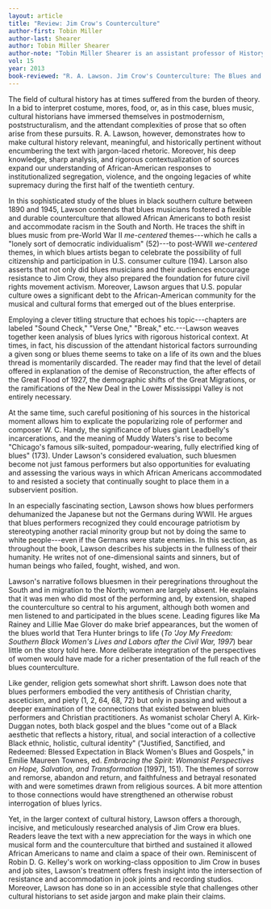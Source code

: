 ```yaml
---
layout: article
title: "Review: Jim Crow's Counterculture"
author-first: Tobin Miller
author-last: Shearer
author: Tobin Miller Shearer
author-note: "Tobin Miller Shearer is an assistant professor of History at University of Montana."
vol: 15
year: 2013
book-reviewed: "R. A. Lawson. Jim Crow's Counterculture: The Blues and Black Southerners 1890-1945. Baton Rouge: Louisiana State University Press, 2010. 304 pp. ISBN 978-0-8071-5227-0."
---
```


The field of cultural history has at times suffered from the burden of
theory. In a bid to interpret costume, mores, food, or, as in this case,
blues music, cultural historians have immersed themselves in
postmodernism, poststructuralism, and the attendant complexities of
prose that so often arise from these pursuits. R. A. Lawson, however,
demonstrates how to make cultural history relevant, meaningful, and
historically pertinent without encumbering the text with jargon-laced
rhetoric. Moreover, his deep knowledge, sharp analysis, and rigorous
contextualization of sources expand our understanding of
African-American responses to institutionalized segregation, violence,
and the ongoing legacies of white supremacy during the first half of the
twentieth century.

In this sophisticated study of the blues in black southern culture
between 1890 and 1945, Lawson contends that blues musicians fostered a
flexible and durable counterculture that allowed African Americans to
both resist and accommodate racism in the South and North. He traces the
shift in blues music from pre-World War II *me-centered* themes---which
he calls a "lonely sort of democratic individualism" (52)---to post-WWII
*we-centered* themes, in which blues artists began to celebrate the
possibility of full citizenship and participation in U.S. consumer
culture (194). Larson also asserts that not only did blues musicians and
their audiences encourage resistance to Jim Crow, they also prepared the
foundation for future civil rights movement activism. Moreover, Lawson
argues that U.S. popular culture owes a significant debt to the
African-American community for the musical and cultural forms that
emerged out of the blues enterprise.

Employing a clever titling structure that echoes his topic---chapters
are labeled "Sound Check," "Verse One," "Break," etc.---Lawson weaves
together keen analysis of blues lyrics with rigorous historical context.
At times, in fact, his discussion of the attendant historical factors
surrounding a given song or blues theme seems to take on a life of its
own and the blues thread is momentarily discarded. The reader may find
that the level of detail offered in explanation of the demise of
Reconstruction, the after effects of the Great Flood of 1927, the
demographic shifts of the Great Migrations, or the ramifications of the
New Deal in the Lower Mississippi Valley is not entirely necessary.

At the same time, such careful positioning of his sources in the
historical moment allows him to explicate the popularizing role of
performer and composer W. C. Handy, the significance of blues giant
Leadbelly's incarcerations, and the meaning of Muddy Waters's rise to
become "Chicago's famous silk-suited, pompadour-wearing, fully
electrified king of blues" (173). Under Lawson's considered evaluation,
such bluesmen become not just famous performers but also opportunities
for evaluating and assessing the various ways in which African Americans
accommodated to and resisted a society that continually sought to place
them in a subservient position.

In an especially fascinating section, Lawson shows how blues performers
dehumanized the Japanese but not the Germans during WWII. He argues that
blues performers recognized they could encourage patriotism by
stereotyping another racial minority group but not by doing the same to
white people---even if the Germans were state enemies. In this section,
as throughout the book, Lawson describes his subjects in the fullness of
their humanity. He writes not of one-dimensional saints and sinners, but
of human beings who failed, fought, wished, and won.

Lawson's narrative follows bluesmen in their peregrinations throughout
the South and in migration to the North; women are largely absent. He
explains that it was men who did most of the performing and, by
extension, shaped the counterculture so central to his argument,
although both women and men listened to and participated in the blues
scene. Leading figures like Ma Rainey and Lillie Mae Glover do make
brief appearances, but the women of the blues world that Tera Hunter
brings to life (*To 'Joy My Freedom: Southern Black Women's Lives and
Labors after the Civil War, 1997*) bear little on the story told here.
More deliberate integration of the perspectives of women would have made
for a richer presentation of the full reach of the blues counterculture.

Like gender, religion gets somewhat short shrift. Lawson does note that
blues performers embodied the very antithesis of Christian charity,
asceticism, and piety (1, 2, 64, 68, 72) but only in passing and without
a deeper examination of the connections that existed between blues
performers and Christian practitioners. As womanist scholar Cheryl A.
Kirk-Duggan notes, both black gospel and the blues "come out of a Black
aesthetic that reflects a history, ritual, and social interaction of a
collective Black ethnic, holistic, cultural identity" ("Justified,
Sanctified, and Redeemed: Blessed Expectation in Black Women's Blues and
Gospels," in Emilie Maureen Townes, ed. *Embracing the Spirit: Womanist
Perspectives on Hope, Salvation, and Transformation* [1997], 151). The
themes of sorrow and remorse, abandon and return, and faithfulness and
betrayal resonated with and were sometimes drawn from religious sources.
A bit more attention to those connections would have strengthened an
otherwise robust interrogation of blues lyrics.

Yet, in the larger context of cultural history, Lawson offers a
thorough, incisive, and meticulously researched analysis of Jim Crow era
blues. Readers leave the text with a new appreciation for the ways in
which one musical form and the counterculture that birthed and sustained
it allowed African Americans to name and claim a space of their own.
Reminiscent of Robin D. G. Kelley's work on working-class opposition to
Jim Crow in buses and job sites, Lawson's treatment offers fresh insight
into the intersection of resistance and accommodation in jook joints and
recording studios. Moreover, Lawson has done so in an accessible style
that challenges other cultural historians to set aside jargon and make
plain their claims.
